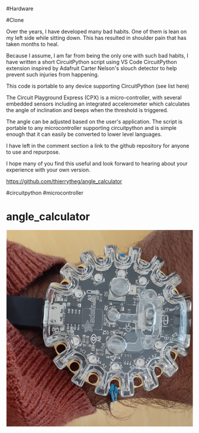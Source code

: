 #Hardware

#Clone

Over the years, I have developed many bad habits. One of them is lean on my left side while sitting down. This has resulted in shoulder pain that has taken months to heal. 

Because I assume, I am far from being the only one with such bad habits, I have written a short CircuitPython script using VS Code CircuitPython extension inspired by Adafruit Carter Nelson's slouch detector to help prevent such injuries from happening.

This code is portable to any device supporting CircuitPython (see list here)

The Circuit Playground Express (CPX) is a micro-controller, with several embedded sensors including an integrated accelerometer which calculates the angle of inclination and beeps when the threshold is triggered. 

The angle can be adjusted based on the user's application. The script is portable to any microcontroller supporting circuitpython and is simple enough that it can easily be converted to lower level languages.

I have left in the comment section a link to the github repository for anyone to use and repurpose.

I hope many of you find this useful and look forward to hearing about your experience with your own version.

https://github.com/thierrytheg/angle_calculator

#circuitpython #microcontroller


# angle_calculator
![](images/Picture1.png)





